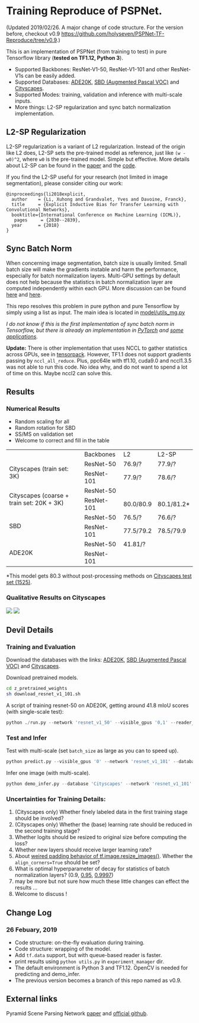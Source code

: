 # Training Reproduce of PSPNet.

(Updated 2019/02/26. A major change of code structure. For the version before, checkout v0.9 https://github.com/holyseven/PSPNet-TF-Reproduce/tree/v0.9.)

This is an implementation of PSPNet (from training to test) in pure Tensorflow library (**tested on TF1.12, Python 3**).

- Supported Backbones: ResNet-V1-50, ResNet-V1-101 and other ResNet-V1s can be easily added.
- Supported Databases: [ADE20K](http://data.csail.mit.edu/places/ADEchallenge/ADEChallengeData2016.zip), [SBD (Augmented Pascal VOC)](https://github.com/holyseven/PSPNet-TF-Reproduce/issues/12#issuecomment-428876239) and [Cityscapes](https://www.cityscapes-dataset.com/).
- Supported Modes: training, validation and inference with multi-scale inputs.
- More things: L2-SP regularization and sync batch normalization implementation.

## L2-SP Regularization
L2-SP regularization is a variant of L2 regularization. Instead of the origin like L2 does, L2-SP sets the pre-trained model as reference, just like `(w - w0)^2`, where `w0` is the pre-trained model. Simple but effective. More details about L2-SP can be found in the [paper](https://arxiv.org/abs/1802.01483) and the [code](https://github.com/holyseven/TransferLearningClassification).

If you find the L2-SP useful for your research (not limited in image segmentation), please consider citing our work:

```
@inproceedings{li2018explicit,
  author    = {Li, Xuhong and Grandvalet, Yves and Davoine, Franck},
  title     = {Explicit Inductive Bias for Transfer Learning with Convolutional Networks},
  booktitle={International Conference on Machine Learning (ICML)},
   pages     = {2830--2839},
  year      = {2018}
}
```

## Sync Batch Norm
When concerning image segmentation, batch size is usually limited. Small batch size will make the gradients instable and harm the performance, especially for batch normalization layers. Multi-GPU settings by default does not help because the statistics in batch normalization layer are computed independently within each GPU. More discussion can be found [here](https://github.com/tensorflow/tensorflow/issues/7439) and [here](https://github.com/torch/nn/issues/1071).

This repo resolves this problem in pure python and pure Tensorflow by simply using a list as input. The main idea is located in [model/utils_mg.py](https://github.com/holyseven/PSPNet-TF-Reproduce/blob/master/model/utils_mg.py)

_I do not know if this is the first implementation of sync batch norm in Tensorflow, but there is already an implementation in [PyTorch](http://hangzh.com/PyTorch-Encoding/syncbn.html) and [some applications](https://github.com/CSAILVision/semantic-segmentation-pytorch)._

**Update:** There is other implementation that uses NCCL to gather statistics across GPUs, see in [tensorpack](https://github.com/tensorpack/tensorpack/blob/master/tensorpack/models/batch_norm.py#L221). However, TF1.1 does not support gradients passing by `nccl_all_reduce`. Plus, ppc64le with tf1.10, cuda9.0 and nccl1.3.5 was not able to run this code. No idea why, and do not want to spend a lot of time on this. Maybe nccl2 can solve this.

## Results

### Numerical Results

- Random scaling for all
- Random rotation for SBD
- SS/MS on validation set
- Welcome to correct and fill in the table

<table>
   <tr>
      <td></td>
      <td>Backbones</td>
      <td>L2</td>
      <td>L2-SP</td>
   </tr>
   <tr>
      <td rowspan="2">Cityscapes (train set: 3K)</td>
      <td>ResNet-50</td>
      <td>76.9/?</td>
      <td>77.9/?</td>
   </tr>
   <tr>
      <td>ResNet-101</td>
      <td>77.9/?</td>
      <td>78.6/?</td>
   </tr>
   <tr>
      <td rowspan="2">Cityscapes (coarse + train set: 20K + 3K)</td>
      <td>ResNet-50</td>
      <td></td>
      <td></td>
   </tr>
   <tr>
      <td>ResNet-101</td>
      <td>80.0/80.9</td>
      <td>80.1/81.2*</td>
   </tr>
   <tr>
      <td rowspan="2">SBD </td>
      <td>ResNet-50</td>
      <td>76.5/?</td>
      <td>76.6/?</td>
   </tr>
   <tr>
      <td>ResNet-101</td>
      <td>77.5/79.2</td>
      <td>78.5/79.9</td>
   </tr>
   <tr>
      <td rowspan="2">ADE20K</td>
      <td>ResNet-50</td>
      <td>41.81/?</td>
      <td></td>
   </tr>
   <tr>
      <td>ResNet-101</td>
      <td></td>
      <td></td>
   </tr>
</table>

*This model gets 80.3 without post-processing methods on [Cityscapes test set (1525)](https://www.cityscapes-dataset.com/method-details/?submissionID=1148).

### Qualitative Results on Cityscapes

![](https://github.com/holyseven/PSPNet-TF-Reproduce/blob/master/demo_examples/berlin_000000_000019_leftImg8bit.png)    ![](https://github.com/holyseven/PSPNet-TF-Reproduce/blob/master/demo_examples/demo_color.png)

## Devil Details

### Training and Evaluation

Download the databases with the links: [ADE20K](http://data.csail.mit.edu/places/ADEchallenge/ADEChallengeData2016.zip), [SBD (Augmented Pascal VOC)](https://github.com/holyseven/PSPNet-TF-Reproduce/issues/12#issuecomment-428876239) and [Cityscapes](https://www.cityscapes-dataset.com/).

Download pretrained models.
```bash
cd z_pretrained_weights
sh download_resnet_v1_101.sh
```

A script of training resnet-50 on ADE20K, getting around 41.8 mIoU scores (with single-scale test):
```python
python ./run.py --network 'resnet_v1_50' --visible_gpus '0,1' --reader_method 'queue' --weight_decay_mode 0 --weight_decay_rate 0.0001 --weight_decay_rate2 0.0001 --database 'ADE' --subsets_for_training 'train' --batch_size 8 --train_image_size 480 --snapshot 10000 --train_max_iter 60000 --test_image_size 480 --fine_tune_filename './z_pretrained_weights/resnet_v1_50.ckpt'
```

### Test and Infer

Test with multi-scale (set `batch_size` as large as you can to speed up).
```python
python predict.py --visible_gpus '0' --network 'resnet_v1_101' --database 'ADE' --weights_ckpt './log/ADE/PSP-resnet_v1_101-gpu_num2-batch_size8-lrn_rate0.01-random_scale1-random_rotate1-480-60000-train-1-0.0001-0.001-0-0-1-1/snapshot/model.ckpt-60000' --test_subset 'val' --test_image_size 480 --batch_size 8 --ms 1 --mirror 1
```

Infer one image (with multi-scale).
```python
python demo_infer.py --database 'Cityscapes' --network 'resnet_v1_101' --weights_ckpt './log/Cityscapes/old/model.ckpt-50000' --test_image_size 864 --batch_size 4 --ms 1
```

### Uncertainties for Training Details:
1. (Cityscapes only) Whether finely labeled data in the first training stage should be involved?
2. (Cityscapes only) Whether the (base) learning rate should be reduced in the second training stage?
3. Whether logits should be resized to original size before computing the loss?
4. Whether new layers should receive larger learning rate?
5. About [weired padding behavior of tf.image.resize_images()](https://github.com/tensorflow/tensorflow/issues/6720). Whether the `align_corners=True` should be set?
6. What is optimal hyperparameter of decay for statistics of batch normalization layers? (0.9, [0.95](https://github.com/hszhao/PSPNet/blob/master/evaluation/prototxt/pspnet101_VOC2012_473.prototxt#L59), [0.9997](https://github.com/tensorflow/models/blob/master/research/deeplab/model.py#L376))
7. may be more but not sure how much these little changes can effect the results ...
8. Welcome to discuss !

## Change Log

### 26 Febuary, 2019

* Code structure: on-the-fly evaluation during training.
* Code structure: wrapping of the model.
* Add `tf.data` support, but with queue-based reader is faster.
* print results using `python utils.py` in `experiment_manager` dir.
* The default environment is Python 3 and TF1.12. OpenCV is needed for predicting and demo_infer.
* The previous version becomes a branch of this repo named as v0.9.


## External links

 Pyramid Scene Parsing Network [paper](https://arxiv.org/abs/1612.01105) and [official github](https://github.com/hszhao/PSPNet).
